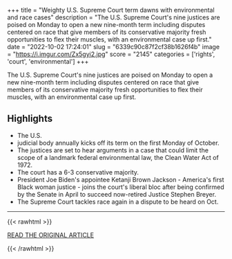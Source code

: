 +++
title = "Weighty U.S. Supreme Court term dawns with environmental and race cases"
description = "The U.S. Supreme Court's nine justices are poised on Monday to open a new nine-month term  including disputes centered on race that give members of its conservative majority fresh opportunities to flex their muscles, with an environmental case up first."
date = "2022-10-02 17:24:01"
slug = "6339c90c87f2cf38b1626f4b"
image = "https://i.imgur.com/Zx5gyi2.jpg"
score = "2145"
categories = ['rights', 'court', 'environmental']
+++

The U.S. Supreme Court's nine justices are poised on Monday to open a new nine-month term  including disputes centered on race that give members of its conservative majority fresh opportunities to flex their muscles, with an environmental case up first.

## Highlights

- The U.S.
- judicial body annually kicks off its term on the first Monday of October.
- The justices are set to hear arguments in a case that could limit the scope of a landmark federal environmental law, the Clean Water Act of 1972.
- The court has a 6-3 conservative majority.
- President Joe Biden's appointee Ketanji Brown Jackson - America's first Black woman justice - joins the court's liberal bloc after being confirmed by the Senate in April to succeed now-retired Justice Stephen Breyer.
- The Supreme Court tackles race again in a dispute to be heard on Oct.

---

{{< rawhtml >}}
  <p class="article-category">
    <a target="_blank" href="https://www.reuters.com/legal/weighty-us-supreme-court-term-dawns-with-environmental-race-cases-2022-10-02/">READ THE ORIGINAL ARTICLE</a>
  </p>
{{< /rawhtml >}}
